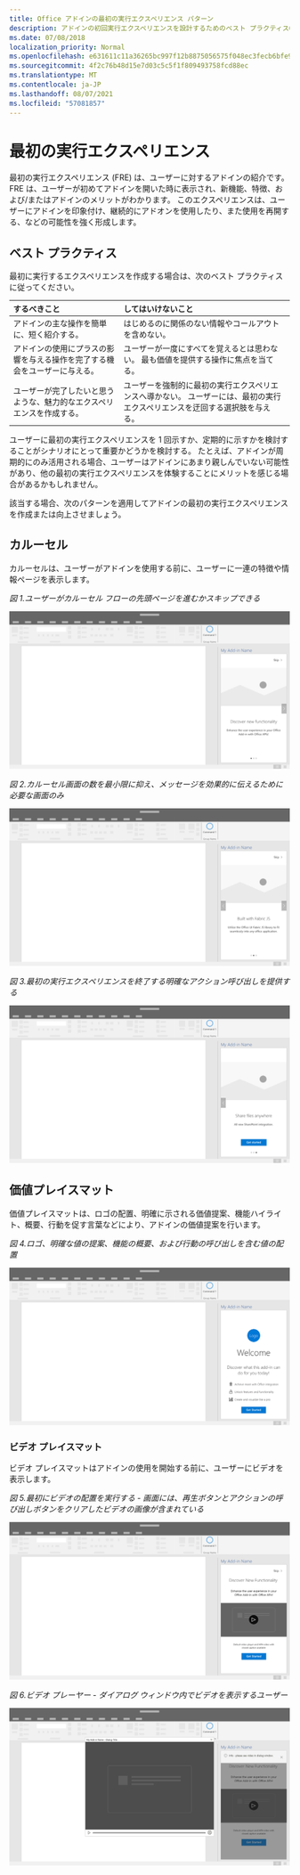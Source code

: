 ```yaml
---
title: Office アドインの最初の実行エクスペリエンス パターン
description: アドインの初回実行エクスペリエンスを設計するためのベスト プラクティスOffice説明します。
ms.date: 07/08/2018
localization_priority: Normal
ms.openlocfilehash: e631611c11a36265bc997f12b8875056575f048ec3fecb6bfe9929abe4db1938
ms.sourcegitcommit: 4f2c76b48d15e7d03c5c5f1f809493758fcd88ec
ms.translationtype: MT
ms.contentlocale: ja-JP
ms.lasthandoff: 08/07/2021
ms.locfileid: "57081857"
---
```

# <a name="first-run-experience-patterns"></a>最初の実行エクスペリエンス

最初の実行エクスペリエンス (FRE) は、ユーザーに対するアドインの紹介です。 FRE は、ユーザーが初めてアドインを開いた時に表示され、新機能、特徴、および/またはアドインのメリットがわかります。 このエクスペリエンスは、ユーザーにアドインを印象付け、継続的にアドオンを使用したり、また使用を再開する、などの可能性を強く形成します。

## <a name="best-practices"></a>ベスト プラクティス

最初に実行するエクスペリエンスを作成する場合は、次のベスト プラクティスに従ってください。

|するべきこと|してはいけないこと|
|:------|:------|
|アドインの主な操作を簡単に、短く紹介する。 | はじめるのに関係のない情報やコールアウトを含めない。
|アドインの使用にプラスの影響を与える操作を完了する機会をユーザーに与える。 | ユーザーが一度にすべてを覚えるとは思わない。 最も価値を提供する操作に焦点を当てる。
|ユーザーが完了したいと思うような、魅力的なエクスペリエンスを作成する。 | ユーザーを強制的に最初の実行エクスペリエンスへ導かない。 ユーザーには、最初の実行エクスペリエンスを迂回する選択肢を与える。 |

ユーザーに最初の実行エクスペリエンスを 1 回示すか、定期的に示すかを検討することがシナリオにとって重要かどうかを検討する。 たとえば、アドインが周期的にのみ活用される場合、ユーザーはアドインにあまり親しんでいない可能性があり、他の最初の実行エクスペリエンスを体験することにメリットを感じる場合があるかもしれません。

該当する場合、次のパターンを適用してアドインの最初の実行エクスペリエンスを作成または向上させましょう。

## <a name="carousel"></a>カルーセル

カルーセルは、ユーザーがアドインを使用する前に、ユーザーに一連の特徴や情報ページを表示します。

*図 1.ユーザーがカルーセル フローの先頭ページを進むかスキップできる*

![デスクトップ アプリケーション作業ウィンドウの最初の実行エクスペリエンスでのカルーセルの手順 1 をOffice図。 この例では、作業ウィンドウの上部右側に "Skip" アクションが含まれています。](../images/add-in-FRE-step-1.png)

*図 2.カルーセル画面の数を最小限に抑え、メッセージを効果的に伝えるために必要な画面のみ*

![デスクトップ アプリケーション作業ウィンドウの最初の実行エクスペリエンスでのカルーセルの手順 2 をOffice図。 この例では、作業ウィンドウに 3 つのカルーセル画面があります。](../images/add-in-FRE-step-2.png)

*図 3.最初の実行エクスペリエンスを終了する明確なアクション呼び出しを提供する*

![デスクトップ アプリケーション作業ウィンドウの最初の実行エクスペリエンスでのカルーセルの手順 3 をOffice図。 この例では、作業ウィンドウの 3 番目と最後の画面に、開始するボタンが表示されます。](../images/add-in-FRE-step-3.png)

## <a name="value-placemat"></a>価値プレイスマット

価値プレイスマットは、ロゴの配置、明確に示される価値提案、機能ハイライト、概要、行動を促す言葉などにより、アドインの価値提案を行います。

*図 4.ロゴ、明確な値の提案、機能の概要、および行動の呼び出しを含む値の配置*

![デスクトップ アプリケーション作業ウィンドウの最初の実行エクスペリエンスでのOfficeを示す図。 この例では、作業ウィンドウにアドイン のロゴ、アドインの説明、および開始するボタンが表示されます。](../images/add-in-FRE-value.png)

### <a name="video-placemat"></a>ビデオ プレイスマット

ビデオ プレイスマットはアドインの使用を開始する前に、ユーザーにビデオを表示します。

*図 5.最初にビデオの配置を実行する - 画面には、再生ボタンとアクションの呼び出しボタンをクリアしたビデオの画像が含まれている*

![デスクトップ アプリケーション作業ウィンドウの最初の実行エクスペリエンスでのビデオ の配置Office図。](../images/add-in-FRE-video.png)

*図 6.ビデオ プレーヤー - ダイアログ ウィンドウ内でビデオを表示するユーザー*

![デスクトップ アプリケーションとアドイン作業ウィンドウがバックグラウンドOfficeウィンドウ内のビデオを示す図。](../images/add-in-FRE-video-dialog.png)
